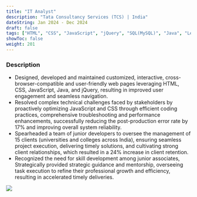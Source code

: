 ```yaml
---
title: "IT Analyst"
description: "Tata Consultancy Services (TCS) | India"
dateString: Jan 2024 - Dec 2024
draft: false
tags: ["HTML", "CSS", "JavaScript", "jQuery", "SQL(MySQL)", "Java", "Leadership"]
showToc: false
weight: 201
--- 
```


### Description

- Designed, developed and maintained customized, interactive, cross-browser-compatible and user-friendly web pages
leveraging HTML, CSS, JavaScript, Java, and jQuery, resulting in improved user engagement and seamless navigation.
- Resolved complex technical challenges faced by stakeholders by proactively optimizing JavaScript and CSS through
efficient coding practices, comprehensive troubleshooting and performance enhancements, successfully reducing the
post-production error rate by 17% and improving overall system reliability.
- Spearheaded a team of junior developers to oversee the management of 15 clients (universities and colleges across
India), ensuring seamless project execution, delivering timely solutions, and cultivating strong client relationships, which
resulted in a 24% increase in client retention.
- Recognized the need for skill development among junior associates, Strategically provided strategic guidance and
mentorship, overseeing task execution to refine their professional growth and efficiency, resulting in accelerated timely
deliveries.

![](/tcs-logo.png#center)